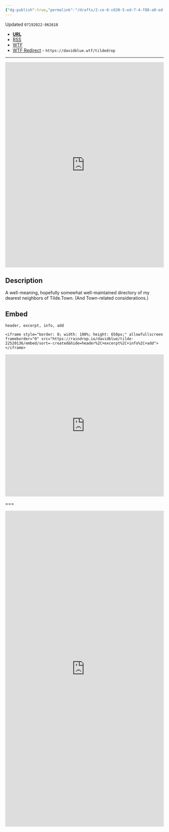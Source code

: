 ```yaml
---
{"dg-publish":true,"permalink":"/drafts/2-ce-6-c630-5-ed-7-4-f80-a0-ed-b13-e41-d681-e5/","dgHomeLink":true,"dgPassFrontmatter":false}
---
```


Updated `07192022-062618`

- [**URL**](https://raindrop.io/davidblue/tilde-22520136)
- [RSS](https://raindrop.io/collection/22520136/feed)
- [WTF](https://davidblue.wtf/drafts/2CE6C630-5ED7-4F80-A0ED-B13E41D681E5.html)
- [WTF Redirect](https://davidblue.wtf/tildedrop) - `https://davidblue.wtf/tildedrop`

---

<iframe style="border: 0; width: 100%; height: 650px;" allowfullscreen frameborder="0" src="https://raindrop.io/davidblue/tilde-22520136/embed/sort=-created&hide=header%2C+excerpt%2C+info%2C+add"></iframe>

## Description

A well-meaning, hopefully somewhat well-maintained directory of my dearest neighbors of Tilde.Town. (And Town-related considerations.)

## Embed

`header, excerpt, info, add`

```
<iframe style="border: 0; width: 100%; height: 650px;" allowfullscreen frameborder="0" src="https://raindrop.io/davidblue/tilde-22520136/embed/sort=-created&hide=header%2C+excerpt%2C+info%2C+add"></iframe>
```

<iframe style="border: 0; width: 100%; height: 450px;" allowfullscreen frameborder="0" src="https://raindrop.io/davidblue/embed/theme=auto&hide=header%2C+excerpt%2C+info%2C+add&sort=-created"></iframe>

===

<iframe style="border: 0; width: 100%; height: 1000px;" allowfullscreen frameborder="0" src="https://raindrop.io/davidblue/embed/me/theme=auto"></iframe>
